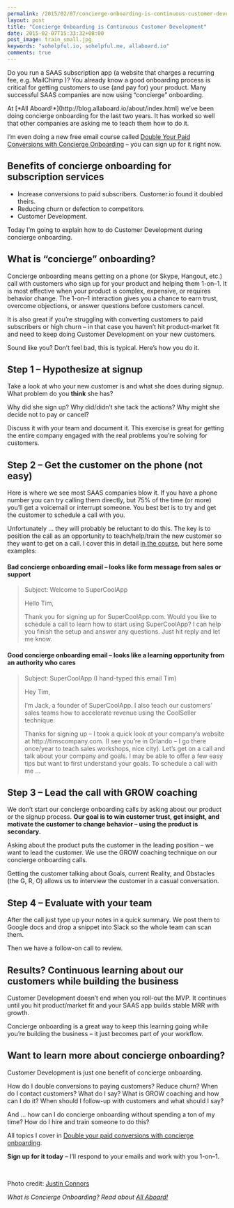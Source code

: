 ```yaml
---
permalink: /2015/02/07/concierge-onboarding-is-continuous-customer-development/
layout: post
title: "Concierge Onboarding is Continuous Customer Development"
date: 2015-02-07T15:33:32+08:00
post_image: train_small.jpg
keywords: "sohelpful.io, sohelpful.me, allaboard.io"
comments: true
---
```

<p>Do you run a SAAS subscription app (a website that charges a recurring fee, e.g. MailChimp )? You already know a good onboarding process is critical for getting customers to use (and pay for) your product. Many successful SAAS companies are now using “concierge” onboarding.</p>
<p>At [*All Aboard!*](http://blog.allaboard.io/about/index.html) we’ve been doing concierge onboarding for the last two years. It has worked so well that other companies are asking me to teach them how to do it.</p>
<p>I&#8217;m even doing a new free email course called <a href="http://try.allaboard.me/concierge.html">Double Your Paid Conversions with Concierge Onboarding</a> &#8211; you can sign up for it right now.</p>
<h2 id="benefitsofconciergeonboardingforsubscriptionservices">Benefits of concierge onboarding for subscription services</h2>
<ul>
<li>Increase conversions to paid subscribers. Customer.io found it doubled theirs.</li>
<li>Reducing churn or defection to competitors.</li>
<li>Customer Development.</li>
</ul>
<p>Today I’m going to explain how to do Customer Development during concierge onboarding.</p>
<h2 id="whatisconciergeonboarding">What is “concierge” onboarding?</h2>
<p>Concierge onboarding means getting on a phone (or Skype, Hangout, etc.) call with customers who sign up for your product and helping them 1-on–1. It is most effective when your product is complex, expensive, or requires behavior change. The 1-on–1 interaction gives you a chance to earn trust, overcome objections, or answer questions before customers cancel.</p>
<p>It is also great if you&#8217;re struggling with converting customers to paid subscribers or high churn &#8211; in that case you haven’t hit product-market fit and need to keep doing Customer Development on your new customers.</p>
<p>Sound like you? Don’t feel bad, this is typical. Here&#8217;s how you do it.</p>
<h2 id="step1-hypothesizeatsignup">Step 1 &#8211; Hypothesize at signup</h2>
<p>Take a look at who your new customer is and what she does during signup. What problem do you <strong>think</strong> she has?</p>
<p>Why did she sign up? Why did/didn’t she tack the actions? Why might she decide not to pay or cancel?</p>
<p>Discuss it with your team and document it. This exercise is great for getting the entire company engaged with the real problems you’re solving for customers.</p>
<h2 id="step2-getthecustomeronthephonenoteasy">Step 2 &#8211; Get the customer on the phone (not easy)</h2>
<p>Here is where we see most SAAS companies blow it. If you have a phone number you can try calling them directly, but 75% of the time (or more) you’ll get a voicemail or interrupt someone. You best bet is to try and get the customer to schedule a call with you.</p>
<p>Unfortunately … they will probably be reluctant to do this. The key is to position the call as an opportunity to teach/help/train the new customer so they want to get on a call. I cover this in detail <a href="http://try.allaboard.io/concierge.html">in the course</a>, but here some examples:</p>
<h4 id="bad-lookslikeformmessagefromsalesorsupport">Bad concierge onboarding email &#8211; looks like form message from sales or support</h4>
<blockquote><p>Subject: Welcome to SuperCoolApp</p>
<p>Hello Tim,</p>
<p>Thank you for signing up for SuperCoolApp.com. Would you like to schedule a call to learn how to start using SuperCoolApp? I can help you finish the setup and answer any questions. Just hit reply and let me know.</p></blockquote>
<h4 id="good-lookslikealearningopportunityfromanauthoritywhocares">Good concierge onboarding email &#8211; looks like a learning opportunity from an authority who cares</h4>
<blockquote><p>Subject: SuperCoolApp (I hand-typed this email Tim)</p>
<p>Hey Tim,</p>
<p>I’m Jack, a founder of SuperCoolApp. I also teach our customers’ sales teams how to accelerate revenue using the CoolSeller technique.</p>
<p>Thanks for signing up &#8211; I took a quick look at your company’s website at http://timscompany.com. (I see you’re in Orlando &#8211; I go there once/year to teach sales workshops, nice city). Let’s get on a call and talk about your company and goals. I may be able to offer a few easy tips but want to first understand your goals. To schedule a call with me …</p></blockquote>
<h2 id="step3-leadthecallwithgrowcoaching">Step 3 &#8211; Lead the call with GROW coaching</h2>
<p>We don’t start our concierge onboarding calls by asking about our product or the signup process. <strong>Our goal is to win customer trust, get insight, and motivate the customer to change behavior &#8211; using the product is secondary.</strong></p>
<p>Asking about the product puts the customer in the leading position &#8211; we want to lead the customer. We use the GROW coaching technique on our concierge onboarding calls.</p>
<p>Getting the customer talking about Goals, current Reality, and Obstacles (the G, R, O) allows us to interview the customer in a casual conversation.</p>
<h2 id="step4-evaluatewithyourteam">Step 4 &#8211; Evaluate with your team</h2>
<p>After the call just type up your notes in a quick summary. We post them to Google docs and drop a snippet into Slack so the whole team can scan them.</p>
<p>Then we have a follow-on call to review.</p>
<h2>Results? Continuous learning about our customers while building the business</h2>
<p>Customer Development doesn&#8217;t end when you roll-out the MVP. It continues until you hit product/market fit and your SAAS app builds stable MRR with growth.</p>
<p>Concierge onboarding is a great way to keep this learning going while you&#8217;re building the business &#8211; it just becomes part of your workflow.</p>
<h2 id="wanttolearnmoreaboutconciergeonboarding">Want to learn more about concierge onboarding?</h2>
<p>Customer Development is just one benefit of concierge onboarding.</p>
<p>How do I double conversions to paying customers? Reduce churn? When do I contact customers? What do I say? What is GROW coaching and how can I do it? When should I follow-up with customers and what should I say?</p>
<p>And … how can I do concierge onboarding without spending a ton of my time? How do I hire and train someone to do this?</p>
<p>All topics I cover in <a href="http://try.allaboard.io/concierge.html">Double your paid conversions with concierge onboarding</a>.</p>
<p><strong>Sign up for it today</strong> &#8211; I’ll respond to your emails and work with you 1-on–1.</p>
<p>&nbsp;</p>
<p>Photo credit: <a class="owner-name truncate" title="Go to Justin Connors's photostream" href="https://www.flickr.com/photos/justinconnors/" data-track="attributionNameClick" data-rapid_p="47">Justin Connors</a></p>

*What is Concierge Onboarding? Read about <a href="http://blog.allaboard.io/about/">All Aboard!</a>*